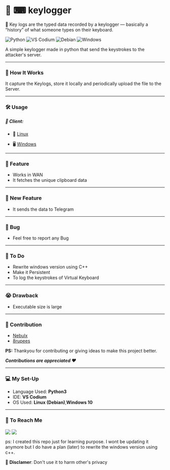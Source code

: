 # 🔐  ⌨  keylogger  

🧠 Key logs are the typed data recorded by a keylogger — basically a “history” of what someone types on their keyboard.

![Python](https://img.shields.io/badge/Python-14354C?style=flat&logo=python&logoColor=white)  ![VS Codium](https://img.shields.io/badge/VSCodium-2F80ED?style=flat&logo=VSCodium&logoColor=white)  ![Debian](https://img.shields.io/badge/Debian-A81D33?style=flat&logo=debian&logoColor=white) ![Windows](https://img.shields.io/badge/Windows-0078D6?style=flat&logo=windows&logoColor=white)  

A simple keylogger made in python that send the keystrokes to the attacker's server.  

---  

### 🐼 How It Works  

It capture the Keylogs, store it locally and periodically upload the file to the Server.  

---  

### 🛠️ Usage  
 
##### 👥 Client:  

- 🐧 [Linux](Linux/README.md) 

- 🖥️ [Windows](Windows/README.md) 

---  

### 🗿 Feature  

* Works in WAN  
* It fetches the unique clipboard data  

---  

### 🚀 New Feature  

* It sends the data to Telegram  

---  

### 🐞 Bug  
   
* Feel free to report any Bug  

---  
    
### 🥷 To Do 
 
* Rewrite windows version using C++ 
* Make it Persistent
* To log the keystrokes of Virtual Keyboard  

---  

### 😭 Drawback  

* Executable size is large  

---  

### 🤝 Contribution  
  
* [Nebulx](https://discord.com/users/758104123249262652) 
* [8rupees](https://github.com/adhikarE)  



__PS:__ Thankyou for contributing or giving ideas to make this project better.  

___Contributions are appreciated ❤️___

---  

### 💻 My Set-Up  

* Language Used: __Python3__ 
* IDE: __VS Codium__  
* OS Used: __Linux (Debian)__,__Windows 10__    

---  

### 💬 To Reach Me  

 <a href='https://discord.com/users/718847515176206406' target="blank"> <img align="center" src="https://img.shields.io/badge/Discord-5865F2?style=flat&logo=discord&logoColor=white"/></a> <a href='https://twitter.com/debang5hu' target="blank"> <img align="center" src="https://img.shields.io/badge/X-000000?style=flat&logo=x&logoColor=white"/></a>  
 

ps: I created this repo just for learning purpose. I wont be updating it anymore but I do have a plan (later) to rewrite the windows version using c++.  
   

🚫 __Disclamer__: Don't use it to harm other's privacy  
